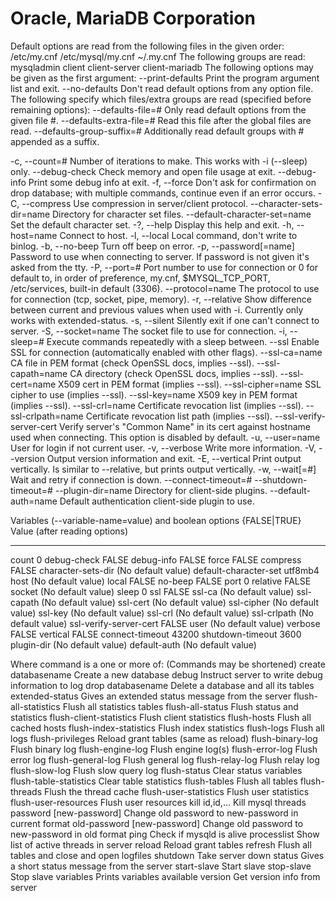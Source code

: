 # Oracle, MariaDB Corporation

Default options are read from the following files in the given order:
/etc/my.cnf /etc/mysql/my.cnf ~/.my.cnf 
The following groups are read: mysqladmin client client-server client-mariadb
The following options may be given as the first argument:
--print-defaults          Print the program argument list and exit.
--no-defaults             Don't read default options from any option file.
The following specify which files/extra groups are read (specified before remaining options):
--defaults-file=#         Only read default options from the given file #.
--defaults-extra-file=#   Read this file after the global files are read.
--defaults-group-suffix=# Additionally read default groups with # appended as a suffix.

  -c, --count=#       Number of iterations to make. This works with -i
                      (--sleep) only.
  --debug-check       Check memory and open file usage at exit.
  --debug-info        Print some debug info at exit.
  -f, --force         Don't ask for confirmation on drop database; with
                      multiple commands, continue even if an error occurs.
  -C, --compress      Use compression in server/client protocol.
  --character-sets-dir=name 
                      Directory for character set files.
  --default-character-set=name 
                      Set the default character set.
  -?, --help          Display this help and exit.
  -h, --host=name     Connect to host.
  -l, --local         Local command, don't write to binlog.
  -b, --no-beep       Turn off beep on error.
  -p, --password[=name] 
                      Password to use when connecting to server. If password is
                      not given it's asked from the tty.
  -P, --port=#        Port number to use for connection or 0 for default to, in
                      order of preference, my.cnf, $MYSQL_TCP_PORT,
                      /etc/services, built-in default (3306).
  --protocol=name     The protocol to use for connection (tcp, socket, pipe,
                      memory).
  -r, --relative      Show difference between current and previous values when
                      used with -i. Currently only works with extended-status.
  -s, --silent        Silently exit if one can't connect to server.
  -S, --socket=name   The socket file to use for connection.
  -i, --sleep=#       Execute commands repeatedly with a sleep between.
  --ssl               Enable SSL for connection (automatically enabled with
                      other flags).
  --ssl-ca=name       CA file in PEM format (check OpenSSL docs, implies
                      --ssl).
  --ssl-capath=name   CA directory (check OpenSSL docs, implies --ssl).
  --ssl-cert=name     X509 cert in PEM format (implies --ssl).
  --ssl-cipher=name   SSL cipher to use (implies --ssl).
  --ssl-key=name      X509 key in PEM format (implies --ssl).
  --ssl-crl=name      Certificate revocation list (implies --ssl).
  --ssl-crlpath=name  Certificate revocation list path (implies --ssl).
  --ssl-verify-server-cert 
                      Verify server's "Common Name" in its cert against
                      hostname used when connecting. This option is disabled by
                      default.
  -u, --user=name     User for login if not current user.
  -v, --verbose       Write more information.
  -V, --version       Output version information and exit.
  -E, --vertical      Print output vertically. Is similar to --relative, but
                      prints output vertically.
  -w, --wait[=#]      Wait and retry if connection is down.
  --connect-timeout=# 
  --shutdown-timeout=# 
  --plugin-dir=name   Directory for client-side plugins.
  --default-auth=name Default authentication client-side plugin to use.

Variables (--variable-name=value)
and boolean options {FALSE|TRUE}  Value (after reading options)
--------------------------------- ----------------------------------------
count                             0
debug-check                       FALSE
debug-info                        FALSE
force                             FALSE
compress                          FALSE
character-sets-dir                (No default value)
default-character-set             utf8mb4
host                              (No default value)
local                             FALSE
no-beep                           FALSE
port                              0
relative                          FALSE
socket                            (No default value)
sleep                             0
ssl                               FALSE
ssl-ca                            (No default value)
ssl-capath                        (No default value)
ssl-cert                          (No default value)
ssl-cipher                        (No default value)
ssl-key                           (No default value)
ssl-crl                           (No default value)
ssl-crlpath                       (No default value)
ssl-verify-server-cert            FALSE
user                              (No default value)
verbose                           FALSE
vertical                          FALSE
connect-timeout                   43200
shutdown-timeout                  3600
plugin-dir                        (No default value)
default-auth                      (No default value)

Where command is a one or more of: (Commands may be shortened)
  create databasename	  Create a new database
  debug			  Instruct server to write debug information to log
  drop databasename	  Delete a database and all its tables
  extended-status         Gives an extended status message from the server
  flush-all-statistics    Flush all statistics tables
  flush-all-status        Flush status and statistics
  flush-client-statistics Flush client statistics
  flush-hosts             Flush all cached hosts
  flush-index-statistics  Flush index statistics
  flush-logs              Flush all logs
  flush-privileges        Reload grant tables (same as reload)
  flush-binary-log        Flush binary log
  flush-engine-log        Flush engine log(s)
  flush-error-log         Flush error log
  flush-general-log       Flush general log
  flush-relay-log         Flush relay log
  flush-slow-log          Flush slow query log
  flush-status            Clear status variables
  flush-table-statistics  Clear table statistics
  flush-tables            Flush all tables
  flush-threads           Flush the thread cache
  flush-user-statistics   Flush user statistics
  flush-user-resources    Flush user resources
  kill id,id,...	Kill mysql threads
  password [new-password] Change old password to new-password in current format
  old-password [new-password] Change old password to new-password in old format
  ping			Check if mysqld is alive
  processlist		Show list of active threads in server
  reload		Reload grant tables
  refresh		Flush all tables and close and open logfiles
  shutdown		Take server down
  status		Gives a short status message from the server
  start-slave		Start slave
  stop-slave		Stop slave
  variables             Prints variables available
  version		Get version info from server